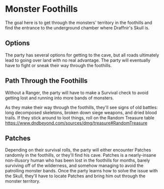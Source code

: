 # Monster Foothills
The goal here is to get through the monsters' territory in the foothills and find the entrance to the underground chamber where Draffnir's Skull is.

## Options
The party has several options for getting to the cave, but all roads ultimately lead to going over land with no real advantage. The party will eventually have to fight or sneak their way through the foothills.

## Path Through the Foothills
Without a Ranger, the party will have to make a Survival check to avoid getting lost and running into more bands of monsters.

As they make their way through the foothills, they'll see signs of old battles: long decomposed skeletons, broken down siege weapons, and dried blood trails. If they stick around to loot things, roll on the Random Treasure table https://www.dndbeyond.com/sources/dmg/treasure#RandomTreasure

## Patches
Depending on their survival rolls, the party will either encounter Patches randomly in the foothills, or they'll find his cave. Patches is a nearly-insane non-illusory human who has been lost in the foothills for months, barely surviving off of the wilderness, and somehow managing to avoid the patrolling monster bands. Once the party learns how to solve the issue with the Skull, they'll have to locate Patches and bring him out through the monster territory.

